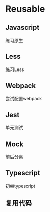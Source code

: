 # Reusable

## Javascript
练习原生

## Less
练习Less

## Webpack
尝试配置webpack

## Jest
单元测试

## Mock
前后分离

## Typescript
初尝typescript

## 复用代码

